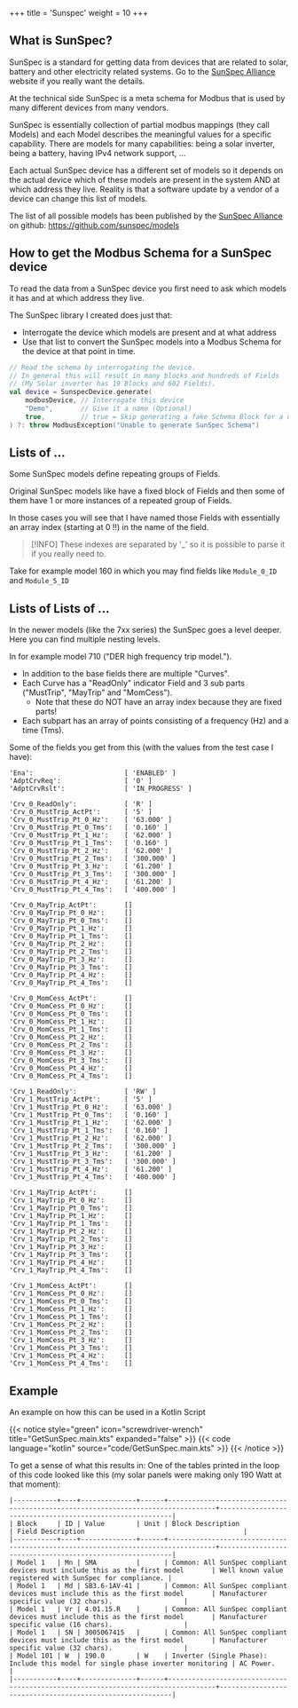 +++
title = 'Sunspec'
weight = 10
+++

## What is SunSpec?
SunSpec is a standard for getting data from devices that are related to solar, battery and other electricity related systems. Go to the [SunSpec Alliance](https://sunspec.org/) website if you really want the details.

At the technical side SunSpec is a meta schema for Modbus that is used by many different devices from many vendors.

SunSpec is essentially collection of partial modbus mappings (they call Models) and each Model describes the meaningful values for a specific capability.
There are models for many capabilities: being a solar inverter, being a battery, having IPv4 network support, ...

Each actual SunSpec device has a different set of models so it depends on the actual device which of these models are present in the system AND at which address they live. Reality is that a software update by a vendor of a device can change this list of models.

The list of all possible models has been published by the [SunSpec Alliance](https://sunspec.org/) on github: https://github.com/sunspec/models

## How to get the Modbus Schema for a SunSpec device
To read the data from a SunSpec device you first need to ask which models it has and at which address they live.

The SunSpec library I created does just that: 
- Interrogate the device which models are present and at what address 
- Use that list to convert the SunSpec models into a Modbus Schema for the device at that point in time.

```kotlin
// Read the schema by interrogating the device.
// In general this will result in many blocks and hundreds of Fields
// (My Solar inverter has 19 Blocks and 602 Fields).
val device = SunspecDevice.generate(
    modbusDevice, // Interrogate this device
    "Demo",       // Give it a name (Optional)
    true,         // true = Skip generating a fake Schema Block for a unknown models
) ?: throw ModbusException("Unable to generate SunSpec Schema")
```

## Lists of ...

Some SunSpec models define repeating groups of Fields.

Original SunSpec models like have a fixed block of Fields and then some of them have 1 or more instances of a repeated group of Fields.

In those cases you will see that I have named those Fields with essentially an array index (starting at 0 !!) in the name of the field. 

> [!INFO]
> These indexes are separated by '_' so it is possible to parse it if you really need to.

Take for example model 160 in which you may find fields like  `Module_0_ID` and `Module_5_ID`

## Lists of Lists of ...

In the newer models (like the 7xx series) the SunSpec goes a level deeper. Here you can find multiple nesting levels.

In for example model 710 ("DER high frequency trip model.").
- In addition to the base fields there are multiple "Curves".
- Each Curve has a "ReadOnly" indicator Field and 3 sub parts ("MustTrip", "MayTrip" and "MomCess"). 
  - Note that these do NOT have an array index because they are fixed parts!
- Each subpart has an array of points consisting of a frequency (Hz) and a time (Tms).

Some of the fields you get from this (with the values from the test case I have):

    'Ena':                       [ 'ENABLED' ]
    'AdptCrvReq':                [ '0' ]
    'AdptCrvRslt':               [ 'IN_PROGRESS' ]
    
    'Crv_0_ReadOnly':            [ 'R' ]
    'Crv_0_MustTrip_ActPt':      [ '5' ]
    'Crv_0_MustTrip_Pt_0_Hz':    [ '63.000' ]
    'Crv_0_MustTrip_Pt_0_Tms':   [ '0.160' ]
    'Crv_0_MustTrip_Pt_1_Hz':    [ '62.000' ]
    'Crv_0_MustTrip_Pt_1_Tms':   [ '0.160' ]
    'Crv_0_MustTrip_Pt_2_Hz':    [ '62.000' ]
    'Crv_0_MustTrip_Pt_2_Tms':   [ '300.000' ]
    'Crv_0_MustTrip_Pt_3_Hz':    [ '61.200' ]
    'Crv_0_MustTrip_Pt_3_Tms':   [ '300.000' ]
    'Crv_0_MustTrip_Pt_4_Hz':    [ '61.200' ]
    'Crv_0_MustTrip_Pt_4_Tms':   [ '400.000' ]
    
    'Crv_0_MayTrip_ActPt':       []
    'Crv_0_MayTrip_Pt_0_Hz':     []
    'Crv_0_MayTrip_Pt_0_Tms':    []
    'Crv_0_MayTrip_Pt_1_Hz':     []
    'Crv_0_MayTrip_Pt_1_Tms':    []
    'Crv_0_MayTrip_Pt_2_Hz':     []
    'Crv_0_MayTrip_Pt_2_Tms':    []
    'Crv_0_MayTrip_Pt_3_Hz':     []
    'Crv_0_MayTrip_Pt_3_Tms':    []
    'Crv_0_MayTrip_Pt_4_Hz':     []
    'Crv_0_MayTrip_Pt_4_Tms':    []
    
    'Crv_0_MomCess_ActPt':       []
    'Crv_0_MomCess_Pt_0_Hz':     []
    'Crv_0_MomCess_Pt_0_Tms':    []
    'Crv_0_MomCess_Pt_1_Hz':     []
    'Crv_0_MomCess_Pt_1_Tms':    []
    'Crv_0_MomCess_Pt_2_Hz':     []
    'Crv_0_MomCess_Pt_2_Tms':    []
    'Crv_0_MomCess_Pt_3_Hz':     []
    'Crv_0_MomCess_Pt_3_Tms':    []
    'Crv_0_MomCess_Pt_4_Hz':     []
    'Crv_0_MomCess_Pt_4_Tms':    []
    
    'Crv_1_ReadOnly':            [ 'RW' ]
    'Crv_1_MustTrip_ActPt':      [ '5' ]
    'Crv_1_MustTrip_Pt_0_Hz':    [ '63.000' ]
    'Crv_1_MustTrip_Pt_0_Tms':   [ '0.160' ]
    'Crv_1_MustTrip_Pt_1_Hz':    [ '62.000' ]
    'Crv_1_MustTrip_Pt_1_Tms':   [ '0.160' ]
    'Crv_1_MustTrip_Pt_2_Hz':    [ '62.000' ]
    'Crv_1_MustTrip_Pt_2_Tms':   [ '300.000' ]
    'Crv_1_MustTrip_Pt_3_Hz':    [ '61.200' ]
    'Crv_1_MustTrip_Pt_3_Tms':   [ '300.000' ]
    'Crv_1_MustTrip_Pt_4_Hz':    [ '61.200' ]
    'Crv_1_MustTrip_Pt_4_Tms':   [ '400.000' ]
    
    'Crv_1_MayTrip_ActPt':       []
    'Crv_1_MayTrip_Pt_0_Hz':     []
    'Crv_1_MayTrip_Pt_0_Tms':    []
    'Crv_1_MayTrip_Pt_1_Hz':     []
    'Crv_1_MayTrip_Pt_1_Tms':    []
    'Crv_1_MayTrip_Pt_2_Hz':     []
    'Crv_1_MayTrip_Pt_2_Tms':    []
    'Crv_1_MayTrip_Pt_3_Hz':     []
    'Crv_1_MayTrip_Pt_3_Tms':    []
    'Crv_1_MayTrip_Pt_4_Hz':     []
    'Crv_1_MayTrip_Pt_4_Tms':    []
    
    'Crv_1_MomCess_ActPt':       []
    'Crv_1_MomCess_Pt_0_Hz':     []
    'Crv_1_MomCess_Pt_0_Tms':    []
    'Crv_1_MomCess_Pt_1_Hz':     []
    'Crv_1_MomCess_Pt_1_Tms':    []
    'Crv_1_MomCess_Pt_2_Hz':     []
    'Crv_1_MomCess_Pt_2_Tms':    []
    'Crv_1_MomCess_Pt_3_Hz':     []
    'Crv_1_MomCess_Pt_3_Tms':    []
    'Crv_1_MomCess_Pt_4_Hz':     []
    'Crv_1_MomCess_Pt_4_Tms':    []


## Example
An example on how this can be used in a Kotlin Script 

{{< notice style="green" icon="screwdriver-wrench" title="GetSunSpec.main.kts" expanded="false" >}}
{{< code language="kotlin" source="code/GetSunSpec.main.kts" >}}
{{< /notice >}}

To get a sense of what this results in: One of the tables printed in the loop of this code looked like this (my solar panels were making only 190 Watt at that moment):
```
|-----------+----+--------------+------+----------------------------------------------------------------------------------+----------------------------------------------------------|
| Block     | ID | Value        | Unit | Block Description                                                                | Field Description                                        |
|-----------+----+--------------+------+----------------------------------------------------------------------------------+----------------------------------------------------------|
| Model 1   | Mn | SMA          |      | Common: All SunSpec compliant devices must include this as the first model       | Well known value registered with SunSpec for compliance. |
| Model 1   | Md | SB3.6-1AV-41 |      | Common: All SunSpec compliant devices must include this as the first model       | Manufacturer specific value (32 chars).                  |
| Model 1   | Vr | 4.01.15.R    |      | Common: All SunSpec compliant devices must include this as the first model       | Manufacturer specific value (16 chars).                  |
| Model 1   | SN | 3005067415   |      | Common: All SunSpec compliant devices must include this as the first model       | Manufacturer specific value (32 chars).                  |
| Model 101 | W  | 190.0        | W    | Inverter (Single Phase): Include this model for single phase inverter monitoring | AC Power.                                                |
|-----------+----+--------------+------+----------------------------------------------------------------------------------+----------------------------------------------------------|
```
